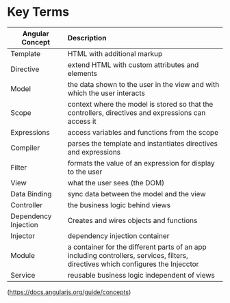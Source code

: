 # Key Terms


| Angular Concept       | Description |
| ------------- |:---------------------------|
| Template      | HTML with additional markup |
| Directive     | extend HTML with custom attributes and elements     |
| Model | the data shown to the user in the view and with which the user interacts |
| Scope | context where the model is stored so that the controllers, directives and expressions can access it  |
| Expressions | access variables and functions from the scope |
| Compiler | parses the template and instantiates directives and expressions |
| Filter | formats the value of an expression for display to the user |
| View | what the user sees (the DOM) |
| Data Binding | sync data between the model and the view |
| Controller | the business logic behind views |
| Dependency Injection | Creates and wires objects and functions |
| Injector | dependency injection container |
| Module | a container for the different parts of an app including controllers, services, filters, directives which configures the Injecctor |
| Service | reusable business logic independent of views |
(https://docs.angularjs.org/guide/concepts)
